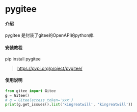 # pygitee

#### 介绍
pygitee 是封装了gitee的OpenAPI的python库.

#### 安装教程
pip install pygitee
> https://pypi.org/project/pygitee/
#### 使用说明

```python
from gitee import Gitee
g = Gitee()
# g = Gitee(access_token='xxx')
print(g.get_issues().list('kingreatwill', 'kingreatwill'))
```